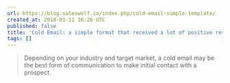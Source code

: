 ```yaml
---
url: https://blog.saleswolf.io/index.php/cold-email-simple-template/
created_at: 2018-01-11 16:26 UTC
published: false
title: 'Cold Email: a simple format that received a lot of positive responses – SalesWolf.io'
tags: []
---
```


<blockquote>Depending on your industry and target market, a cold email may be the best form of communication to make initial contact with a prospect.</blockquote>
